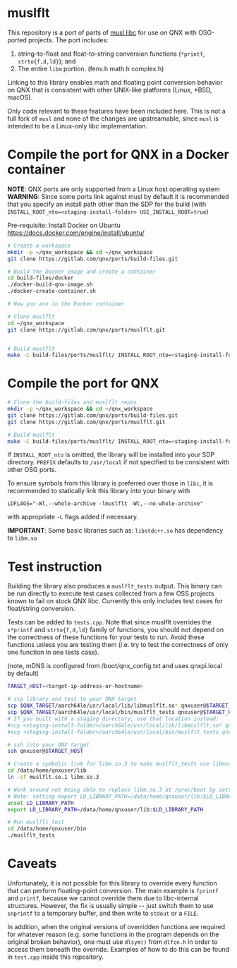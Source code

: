 muslflt
===

This repository is a port of parts of [musl libc](http://musl.libc.org/) for use on QNX with OSG-ported projects. The port includes:

1. string-to-float and float-to-string conversion functions (`*printf`, `strto{f,d,ld}`); and
2. The entire `libm` portion. (fenv.h math.h complex.h)

Linking to this library enables math and floating point conversion behavior on QNX that is consistent with other UNIX-like platforms (Linux, \*BSD, macOS).

Only code relevant to these features have been included here. This is not a full fork of `musl` and none of the changes are upstreamable, since `musl` is intended to be a Linux-only libc implementation.

# Compile the port for QNX in a Docker container

**NOTE**: QNX ports are only supported from a Linux host operating system
**WARNING**: Since some ports link against musl by default it is recommended that you specify an install path other than the SDP for the build (with `INSTALL_ROOT_nto=<staging-install-folder> USE_INSTALL_ROOT=true`)

Pre-requisite: Install Docker on Ubuntu https://docs.docker.com/engine/install/ubuntu/
```bash
# Create a workspace
mkdir -p ~/qnx_workspace && cd ~/qnx_workspace
git clone https://gitlab.com/qnx/ports/build-files.git

# Build the Docker image and create a container
cd build-files/docker
./docker-build-qnx-image.sh
./docker-create-container.sh

# Now you are in the Docker container

# Clone muslflt
cd ~/qnx_workspace
git clone https://gitlab.com/qnx/ports/muslflt.git


# Build muslflt
make -C build-files/ports/muslflt/ INSTALL_ROOT_nto=<staging-install-folder> USE_INSTALL_ROOT=true install QNX_PROJECT_ROOT="$(pwd)/muslflt" -j$(nproc)
```

# Compile the port for QNX
```bash
# Clone the build-files and muslflt repos
mkdir -p ~/qnx_workspace && cd ~/qnx_workspace
git clone https://gitlab.com/qnx/ports/build-files.git
git clone https://gitlab.com/qnx/ports/muslflt.git

# Build muslflt
make -C build-files/ports/muslflt/ INSTALL_ROOT_nto=<staging-install-folder> USE_INSTALL_ROOT=true install QNX_PROJECT_ROOT="$(pwd)/muslflt" -j$(nproc)
```

If `INSTALL_ROOT_nto` is omitted, the library will be installed into your SDP directory. `PREFIX` defaults to `/usr/local` if not specified to be consistent with other OSG ports.

To ensure symbols from this library is preferred over those in `libc`, it is recommended to statically link this library into your binary with

```
LDFLAGS="-Wl,--whole-archive -lmuslflt -Wl,--no-whole-archive"
```

with appropriate `-L` flags added if necessary.

**IMPORTANT**: Some basic libraries such as: `libstdc++.so` has dependency to `libm.so`

# Test instruction

Building the library also produces a `muslflt_tests` output. This binary can be run directly to execute test cases collected from a few OSS projects known to fail on stock QNX libc. Currently this only includes test cases for float/string conversion.

Tests can be added to `tests.cpp`. Note that since muslflt overrides the `s*printf` and `strto{f,d,ld}` family of functions, you should not depend on the correctness of these functions for your tests to run. Avoid these functions unless you are testing them (i.e. try to test the correctness of only one function in one tests case).

(note, mDNS is configured from /boot/qnx_config.txt and uses qnxpi.local by
default)
```bash
TARGET_HOST=<target-ip-address-or-hostname>

# scp library and test to your QNX target
scp $QNX_TARGET/aarch64le/usr/local/lib/libmuslflt.so* qnxuser@$TARGET_HOST:/data/home/qnxuser/lib
scp $QNX_TARGET/aarch64le/usr/local/bin/muslflt_tests qnxuser@$TARGET_HOST:/data/home/qnxuser/bin
# If you built with a staging directory, use that location instead:
#scp <staging-install-folder>/aarch64le/usr/local/lib/libmuslflt.so* qnxuser@$TARGET_HOST:/data/home/qnxuser/lib
#scp <staging-install-folder>/aarch64le/usr/local/bin/muslflt_tests qnxuser@$TARGET_HOST:/data/home/qnxuser/bin

# ssh into your QNX target
ssh qnxuser@$TARGET_HOST

# Create a symbolic link for libm.so.3 to make muslflt_tests use libmuslflt.so
cd /data/home/qnxuser/lib
ln -sf muslflt.so.1 libm.so.3

# Work around not being able to replace libm.so.3 at /proc/boot by setting LD_LIBRARY_PATH to point at /data/home/qnxuser/lib
# Note: setting export LD_LIBRARY_PATH=/data/home/qnxuser/lib:$LD_LIBRARY_PATH to search for libm.so.3 first in /data/home/qnxuser/lib does not work.
unset LD_LIBRARY_PATH
export LD_LIBRARY_PATH=/data/home/qnxuser/lib:$LD_LIBRARY_PATH

# Run muslflt_test
cd /data/home/qnxuser/bin
./muslflt_tests
```

Caveats
===

Unfortunately, it is not possible for this library to override every function that can perform floating-point conversion. The main example is `fprintf` and `printf`, because we cannot override them due to libc-internal structures. However, the fix is usually simple -- just switch them to use `snprintf` to a temporary buffer, and then write to `stdout` or a `FILE`.

In addition, when the original versions of overridden functions are required for whatever reason (e.g. some functions in the program depends on the original broken behavior), one must use `dlsym()` from `dlfcn.h` in order to access them beneath the override. Examples of how to do this can be found in `test.cpp` inside this repository.
